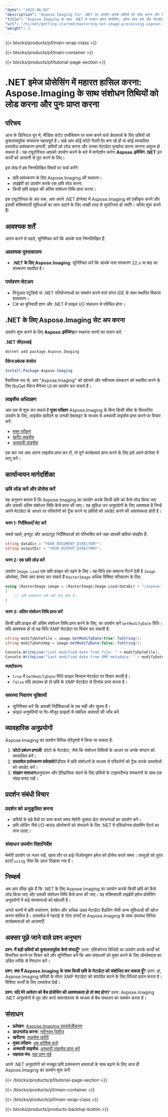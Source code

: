 ```yaml
---
"date": "2025-06-03"
"description": "Aspose.Imaging for .NET का उपयोग करके छवियों को लोड करना और मेटाडेटा पुनर्प्राप्त करना सीखें। यह मार्गदर्शिका सेटअप, लोडिंग और संशोधन तिथि पुनर्प्राप्ति को कवर करती है।"
"title": "Aspose.Imaging के साथ .NET में मास्टर इमेज प्रोसेसिंग, इमेज लोड करें और मेटाडेटा प्राप्त करें"
"url": "/hi/net/getting-started/mastering-net-image-processing-aspose-imaging/"
"weight": 1
---
```


{{< blocks/products/pf/main-wrap-class >}}

{{< blocks/products/pf/main-container >}}

{{< blocks/products/pf/tutorial-page-section >}}
# .NET इमेज प्रोसेसिंग में महारत हासिल करना: Aspose.Imaging के साथ संशोधन तिथियों को लोड करना और पुनः प्राप्त करना

## परिचय
आज के डिजिटल युग में, मीडिया कंटेंट एप्लीकेशन पर काम करने वाले डेवलपर्स के लिए छवियों को कुशलतापूर्वक संभालना महत्वपूर्ण है। चाहे आप कोई फोटो गैलरी ऐप बना रहे हों या कोई स्वचालित दस्तावेज़ प्रसंस्करण प्रणाली, छवियों को लोड करना और उनका मेटाडेटा पुनर्प्राप्त करना जानना अमूल्य हो सकता है। यह ट्यूटोरियल आपको उपयोग करने के बारे में मार्गदर्शन करेगा **Aspose.इमेजिंग .NET** इन कार्यों को आसानी से पूरा करने के लिए।

इस लेख में हम निम्नलिखित विषयों पर चर्चा करेंगे:
- छवि प्रसंस्करण के लिए Aspose.Imaging की स्थापना।
- लाइब्रेरी का उपयोग करके एक छवि लोड करना.
- किसी छवि फ़ाइल की अंतिम संशोधन तिथि प्राप्त करना।

इस ट्यूटोरियल के अंत तक, आप अपने .NET प्रोजेक्ट में Aspose.Imaging को एकीकृत करने और इसकी शक्तिशाली सुविधाओं का लाभ उठाने के लिए अच्छी तरह से सुसज्जित हो जाएँगे। चलिए शुरू करते हैं!

## आवश्यक शर्तें
आरंभ करने से पहले, सुनिश्चित करें कि आपके पास निम्नलिखित हैं:

### आवश्यक पुस्तकालय
- **.NET के लिए Aspose.Imaging**: सुनिश्चित करें कि आपके पास संस्करण 22.x या बाद का संस्करण स्थापित है।

### पर्यावरण सेटअप
- विजुअल स्टूडियो या .NET परियोजनाओं का समर्थन करने वाले संगत IDE के साथ स्थापित विकास वातावरण।
- C# का बुनियादी ज्ञान और .NET में फ़ाइल I/O संचालन से परिचित होना।

## .NET के लिए Aspose.Imaging सेट अप करना
उपयोग शुरू करने के लिए **Aspose.इमेजिंग**इन स्थापना चरणों का पालन करें:

**.NET सीएलआई**
```bash
dotnet add package Aspose.Imaging
```

**पैकेज प्रबंधक कंसोल**
```powershell
Install-Package Aspose.Imaging
```

वैकल्पिक रूप से, आप "Aspose.Imaging" को खोजने और नवीनतम संस्करण को स्थापित करने के लिए NuGet पैकेज मैनेजर UI का उपयोग कर सकते हैं।

### लाइसेंस अधिग्रहण
आप एक से शुरू कर सकते हैं **मुफ्त परीक्षण** Aspose.Imaging के बिना किसी सीमा के विस्तारित उपयोग के लिए, लाइसेंस खरीदने या उनकी वेबसाइट के माध्यम से अस्थायी लाइसेंस प्राप्त करने पर विचार करें:
- [मुफ्त परीक्षण](https://releases.aspose.com/imaging/net/)
- [खरीद लाइसेंस](https://purchase.aspose.com/buy)
- [अस्थायी लाइसेंस](https://purchase.aspose.com/temporary-license/)

एक बार जब आप अपना लाइसेंस प्राप्त कर लें, तो पूर्ण कार्यक्षमता प्राप्त करने के लिए इसे अपने प्रोजेक्ट में लागू करें।

## कार्यान्वयन मार्गदर्शिका
### छवि लोड करें और प्रोसेस करें
यह अनुभाग बताता है कि Aspose.Imaging का उपयोग करके किसी छवि को कैसे लोड किया जाए और उसकी अंतिम संशोधन तिथि कैसे प्राप्त की जाए। यह सुविधा उन अनुप्रयोगों के लिए आवश्यक है जिन्हें अपने मेटाडेटा के आधार पर परिवर्तनों को ट्रैक करने या छवियों को अपडेट करने की आवश्यकता होती है।

#### चरण 1: निर्देशिकाएँ सेट करें
सबसे पहले, इनपुट और आउटपुट निर्देशिकाओं को परिभाषित करें जहां आपकी छवियां संग्रहीत हैं:

```csharp
string dataDir = "YOUR_DOCUMENT_DIRECTORY";
string outputDir = "YOUR_OUTPUT_DIRECTORY";
```

#### चरण 2: एक छवि लोड करें
उपयोग `Image.Load` एक छवि फ़ाइल को पढ़ने के लिए। यह विधि एक सामान्य रिटर्न देती है `Image` ऑब्जेक्ट, जिसे आप कास्ट कर सकते हैं `RasterImage` अधिक विशिष्ट परिचालन के लिए:

```csharp
using (RasterImage image = (RasterImage)Image.Load(dataDir + "/aspose-logo.jpg"))
{
    // छवि प्रसंस्करण तर्क यहाँ लागू होता है।
}
```

#### चरण 3: अंतिम संशोधन तिथि प्राप्त करें
किसी छवि फ़ाइल की अंतिम संशोधन तिथि प्राप्त करने के लिए, का उपयोग करें `GetModifyDate` विधि। यदि आवश्यक हो तो यह विधि XMP मेटाडेटा पर विचार कर सकती है:

```csharp
string modifyDateFile = image.GetModifyDate(true).ToString();
string modifyDateXmp = image.GetModifyDate(false).ToString();

Console.WriteLine("Last modified date from file: " + modifyDateFile);
Console.WriteLine("Last modified date from XMP metadata: " + modifyDateXmp);
```

**स्पष्टीकरण**: 
- `true` में `GetModifyDate` विधि फ़ाइल सिस्टम मेटाडेटा पर विचार करती है।
- `false` यदि उपलब्ध हो तो छवि के XMP मेटाडेटा से दिनांक प्राप्त करता है।

### समस्या निवारण युक्तियों
- सुनिश्चित करें कि आपकी निर्देशिकाओं के पथ सही और सुलभ हैं।
- फ़ाइल अनुमतियों या गैर-मौजूद फ़ाइलों से संबंधित अपवादों की जाँच करें.

## व्यावहारिक अनुप्रयोगों
Aspose.Imaging का उपयोग विभिन्न परिदृश्यों में किया जा सकता है:

1. **फोटो प्रबंधन प्रणाली**: फ़ोटो के मेटाडेटा, जैसे कि संशोधन तिथियों के आधार पर उनके संगठन को स्वचालित करें।
2. **दस्तावेज़ प्रसंस्करण वर्कफ़्लो**पीडीएफ में छवि संशोधनों के माध्यम से परिवर्तनों को ट्रैक करके दस्तावेज़ों को अपडेट करें।
3. **संग्रहण समाधान**अनुपालन और ऐतिहासिक संदर्भ के लिए छवियों के टाइमस्टैम्प्ड संस्करणों के साथ एक संग्रह बनाए रखें।

## प्रदर्शन संबंधी विचार
### प्रदर्शन को अनुकूलित करना
- छवियों के बड़े बैचों पर काम करते समय मेमोरी-कुशल डेटा संरचनाओं का उपयोग करें।
- छवि लोडिंग जैसे I/O-बाउंड ऑपरेशनों को संभालने के लिए .NET में एसिंक्रोनस प्रोग्रामिंग पैटर्न का लाभ उठाएं।

### संसाधन उपयोग दिशानिर्देश
मेमोरी उपयोग पर नज़र रखें, खास तौर पर हाई-रिज़ॉल्यूशन इमेज को प्रोसेस करते समय। वस्तुओं को तुरंत हटाएँ `using` जैसा कि ऊपर दिखाया गया है।

## निष्कर्ष
अब आप सीख चुके हैं कि .NET के लिए Aspose.Imaging का उपयोग करके किसी छवि को कैसे लोड किया जाए और उसकी संशोधन तिथि कैसे प्राप्त की जाए। यह शक्तिशाली लाइब्रेरी इमेज प्रोसेसिंग अनुप्रयोगों में कई संभावनाओं को खोलती है।

अगले चरणों में छवि रूपांतरण, हेरफेर और अधिक उन्नत मेटाडेटा हैंडलिंग जैसी अन्य सुविधाओं की खोज करना शामिल है। दस्तावेज़ में गहराई से गोता लगाएँ या Aspose.Imaging के साथ उपलब्ध विभिन्न कार्यक्षमताओं को आज़माएँ!

## अक्सर पूछे जाने वाले प्रश्न अनुभाग
**प्रश्न: मैं बड़ी छवियों को कुशलतापूर्वक कैसे संभालूँ?**
उत्तर: एसिंक्रोनस विधियों का उपयोग करके कार्यों को विभाजित करने पर विचार करें और सुनिश्चित करें कि आप संसाधनों को मुक्त करने के लिए ऑब्जेक्ट्स का उचित तरीके से निपटान करें।

**प्रश्न: क्या मैं Aspose.Imaging के साथ किसी छवि के मेटाडेटा को संशोधित कर सकता हूँ?**
उत्तर: हां, Aspose.Imaging छवियों के भीतर XMP मेटाडेटा को संपादित करने के लिए विधियां प्रदान करता है। विशिष्ट कार्यों के लिए दस्तावेज़ देखें।

**प्रश्न: यदि मेरे आवेदन को बैच प्रोसेसिंग की आवश्यकता हो तो क्या होगा?**
उत्तर: Aspose.Imaging .NET अनुप्रयोगों में लूप और कार्य समानांतरता के माध्यम से बैच संचालन का समर्थन करता है।

## संसाधन
- **प्रलेखन**: [Aspose.Imaging दस्तावेज़ीकरण](https://reference.aspose.com/imaging/net/)
- **डाउनलोड करना**: [नवीनतम रिलीज](https://releases.aspose.com/imaging/net/)
- **खरीदना**: [लाइसेंस खरीदें](https://purchase.aspose.com/buy)
- **मुफ्त परीक्षण**: [अब कोशिश करो](https://releases.aspose.com/imaging/net/)
- **अस्थायी लाइसेंस**: [अस्थायी लाइसेंस प्राप्त करें](https://purchase.aspose.com/temporary-license/)
- **सहयता मंच**: [यहां प्रश्न पूछें](https://forum.aspose.com/c/imaging/10)

अपने .NET अनुप्रयोगों को मजबूत छवि प्रसंस्करण क्षमताओं के साथ बढ़ाने के लिए आज ही Aspose.Imaging का उपयोग शुरू करें!

{{< /blocks/products/pf/tutorial-page-section >}}

{{< /blocks/products/pf/main-container >}}

{{< /blocks/products/pf/main-wrap-class >}}

{{< blocks/products/products-backtop-button >}}